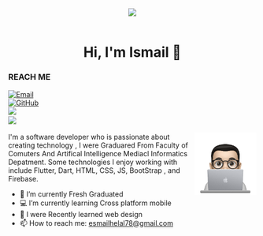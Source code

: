 <div align="center">
<img src="https://i.imgur.com/8MupZHY.gif" width="400px" align="center" /> 
</div>

<br>


<h1 align="center">Hi, I'm Ismail 👋</h1>

### REACH ME

<p align="center">
    
<a href="mailto:esmailhelal78@gmail.com" target="_blank"><img src="https://img.shields.io/badge/-Gmail-c14438?style=flat-square&logo=Gmail&logoColor=white" alt="Email"></a>  
<a href="https://github.com/ismail116/" target="_blank"><img src="https://img.shields.io/badge/-GitHub-181717?style=flat-square&logo=github" alt="GitHub"></a>   
<a href="https://www.linkedin.com/in/ismail-helal-643858199"><img src="https://img.shields.io/badge/linkedin-%230177B5?style=flat&logo=linkedin&logoColor=white"/></a>  
<a href="https://twitter.com/IsmailHelal11"><img src="https://img.shields.io/badge/twitter-%231FA1F1?style=flat&logo=twitter&logoColor=white"/></a>  
</p>

<img src="https://github.com/ismail116/ismail116/blob/main/profile-img.png" align="right" width="25%"/>

I'm a software developer who is passionate about creating technology , I were  Graduared From Faculty of Comuters And Artifical Intelligence Mediacl Informatics Depatment. Some technologies I enjoy working with include Flutter, Dart, HTML, CSS, JS, BootStrap , and Firebase.


- 🔭 I’m currently Fresh Graduated
- 💻 I’m currently learning Cross platform mobile 
- 🌱 I were Recently learned web design 
- 📫 How to reach me: esmailhelal78@gmail.com



<!--
**ismail116/ismail116** is a ✨ _special_ ✨ repository because its `README.md` (this file) appears on your GitHub profile.

Here are some ideas to get you started:

- 🔭 I’m currently working on ...
- 🌱 I’m currently learning ...
- 👯 I’m looking to collaborate on ...
- 🤔 I’m looking for help with ...
- 💬 Ask me about ...
- 📫 How to reach me: ...
- 😄 Pronouns: ...
- ⚡ Fun fact: ...
-->
